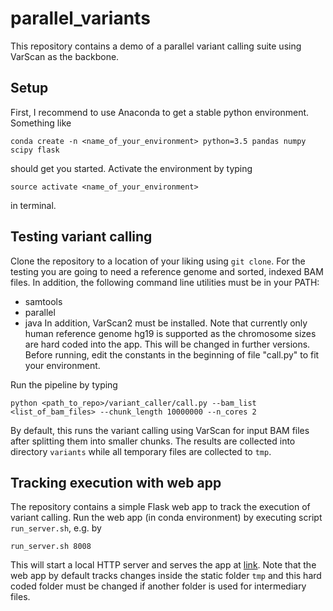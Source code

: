 # parallel_variants

This repository contains a demo of a parallel variant calling suite using VarScan as the backbone.

## Setup
First, I recommend to use Anaconda to get a stable python environment. Something like
~~~~
conda create -n <name_of_your_environment> python=3.5 pandas numpy scipy flask
~~~~~
should get you started. Activate the environment by typing 
~~~~
source activate <name_of_your_environment>
~~~~~
in terminal.

## Testing variant calling
Clone the repository to a location of your liking using `git clone`. For the testing you are going to need a reference genome and sorted, indexed BAM files. In addition, the following command line utilities must be in your PATH:
* samtools
* parallel
* java
In addition, VarScan2 must be installed. Note that currently only human reference genome hg19 is supported as the chromosome sizes are hard coded into the app. This will be changed in further versions. Before running, edit the constants in the beginning of file "call.py" to fit your environment.

Run the pipeline by typing
~~~~
python <path_to_repo>/variant_caller/call.py --bam_list <list_of_bam_files> --chunk_length 10000000 --n_cores 2
~~~~
By default, this runs the variant calling using VarScan for input BAM files after splitting them into smaller chunks. The results are collected into directory `variants` while all temporary files are collected to `tmp`.

## Tracking execution with web app
The repository contains a simple Flask web app to track the execution of variant calling. Run the web app (in conda environment) by executing script `run_server.sh`, e.g. by
~~~~
run_server.sh 8008
~~~~
This will start a local HTTP server and serves the app at [link](http://localhost:8008 "http://localhost:8008"). Note that the web app by default tracks changes inside the static folder `tmp` and this hard coded folder must be changed if another folder is used for intermediary files.
